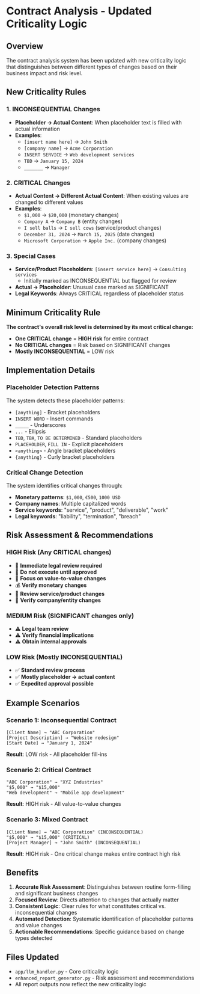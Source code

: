 # Contract Analysis - Updated Criticality Logic

## Overview
The contract analysis system has been updated with new criticality logic that distinguishes between different types of changes based on their business impact and risk level.

## New Criticality Rules

### 1. **INCONSEQUENTIAL Changes**
- **Placeholder → Actual Content**: When placeholder text is filled with actual information
- **Examples**:
  - `[insert name here]` → `John Smith`
  - `[company name]` → `Acme Corporation`
  - `INSERT SERVICE` → `Web development services`
  - `TBD` → `January 15, 2024`
  - `_______` → `Manager`

### 2. **CRITICAL Changes**
- **Actual Content → Different Actual Content**: When existing values are changed to different values
- **Examples**:
  - `$1,000` → `$20,000` (monetary changes)
  - `Company A` → `Company B` (entity changes)
  - `I sell balls` → `I sell cows` (service/product changes)
  - `December 31, 2024` → `March 15, 2025` (date changes)
  - `Microsoft Corporation` → `Apple Inc.` (company changes)

### 3. **Special Cases**
- **Service/Product Placeholders**: `[insert service here]` → `Consulting services` 
  - Initially marked as INCONSEQUENTIAL but flagged for review
- **Actual → Placeholder**: Unusual case marked as SIGNIFICANT
- **Legal Keywords**: Always CRITICAL regardless of placeholder status

## Minimum Criticality Rule
**The contract's overall risk level is determined by its most critical change:**
- **One CRITICAL change** = **HIGH risk** for entire contract
- **No CRITICAL changes** = Risk based on SIGNIFICANT changes
- **Mostly INCONSEQUENTIAL** = LOW risk

## Implementation Details

### Placeholder Detection Patterns
The system detects these placeholder patterns:
- `[anything]` - Bracket placeholders
- `INSERT WORD` - Insert commands
- `_____` - Underscores
- `...` - Ellipsis
- `TBD`, `TBA`, `TO BE DETERMINED` - Standard placeholders
- `PLACEHOLDER`, `FILL IN` - Explicit placeholders
- `<anything>` - Angle bracket placeholders
- `{anything}` - Curly bracket placeholders

### Critical Change Detection
The system identifies critical changes through:
- **Monetary patterns**: `$1,000`, `€500`, `1000 USD`
- **Company names**: Multiple capitalized words
- **Service keywords**: "service", "product", "deliverable", "work"
- **Legal keywords**: "liability", "termination", "breach"

## Risk Assessment & Recommendations

### HIGH Risk (Any CRITICAL changes)
- 🚨 **Immediate legal review required**
- 🚨 **Do not execute until approved**
- 🚨 **Focus on value-to-value changes**
- 💰 **Verify monetary changes**
- 🔄 **Review service/product changes**
- 🏢 **Verify company/entity changes**

### MEDIUM Risk (SIGNIFICANT changes only)
- ⚠️ **Legal team review**
- ⚠️ **Verify financial implications**
- ⚠️ **Obtain internal approvals**

### LOW Risk (Mostly INCONSEQUENTIAL)
- ✅ **Standard review process**
- ✅ **Mostly placeholder → actual content**
- ✅ **Expedited approval possible**

## Example Scenarios

### Scenario 1: Inconsequential Contract
```
[Client Name] → "ABC Corporation"
[Project Description] → "Website redesign"
[Start Date] → "January 1, 2024"
```
**Result**: LOW risk - All placeholder fill-ins

### Scenario 2: Critical Contract
```
"ABC Corporation" → "XYZ Industries"
"$5,000" → "$15,000"
"Web development" → "Mobile app development"
```
**Result**: HIGH risk - All value-to-value changes

### Scenario 3: Mixed Contract
```
[Client Name] → "ABC Corporation" (INCONSEQUENTIAL)
"$5,000" → "$15,000" (CRITICAL)
[Project Manager] → "John Smith" (INCONSEQUENTIAL)
```
**Result**: HIGH risk - One critical change makes entire contract high risk

## Benefits
1. **Accurate Risk Assessment**: Distinguishes between routine form-filling and significant business changes
2. **Focused Review**: Directs attention to changes that actually matter
3. **Consistent Logic**: Clear rules for what constitutes critical vs. inconsequential changes
4. **Automated Detection**: Systematic identification of placeholder patterns and value changes
5. **Actionable Recommendations**: Specific guidance based on change types detected

## Files Updated
- `app/llm_handler.py` - Core criticality logic
- `enhanced_report_generator.py` - Risk assessment and recommendations
- All report outputs now reflect the new criticality logic 